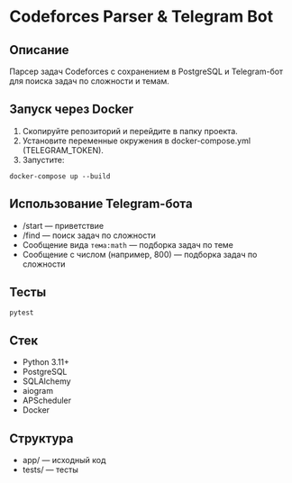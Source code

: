 # Codeforces Parser & Telegram Bot

## Описание

Парсер задач Codeforces с сохранением в PostgreSQL и Telegram-бот для поиска задач по сложности и темам.

## Запуск через Docker

1. Скопируйте репозиторий и перейдите в папку проекта.
2. Установите переменные окружения в docker-compose.yml (TELEGRAM_TOKEN).
3. Запустите:

```
docker-compose up --build
```

## Использование Telegram-бота

- /start — приветствие
- /find — поиск задач по сложности
- Сообщение вида `тема:math` — подборка задач по теме
- Сообщение с числом (например, 800) — подборка задач по сложности

## Тесты

```
pytest
```

## Стек
- Python 3.11+
- PostgreSQL
- SQLAlchemy
- aiogram
- APScheduler
- Docker

## Структура
- app/ — исходный код
- tests/ — тесты
